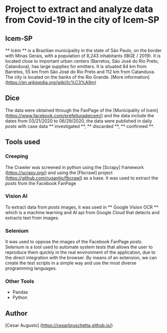 # Project to extract and analyze data from Covid-19 in the city of Icem-SP

## Icem-SP

** Icém ** is a Brazilian municipality in the state of São Paulo, on the border with Minas Gerais, with a population of 8,243 inhabitants (IBGE / 2019). It is located close to important urban centers (Barretos, São José do Rio Preto, Catanduva), has large supplies for emitters. It is situated 84 km from Barretos, 55 km from São José do Rio Preto and 112 km from Catanduva. The city is located on the banks of the Rio Grande.
[More information] (https://en.wikipedia.org/wiki/Ic%C3%A9m)

## Dice
The data were obtained through the FanPage of the [Municipality of Icem] (https://www.facebook.com/prefeituradeicem/) and the data include the dates from 03/21/2020 to 06/29/2020, the data were published in daily _posts_ with case data ** investigated **, ** discarded **, ** confirmed **.

## Tools used

### Creeping

The Crawler was screened in python using the [Scrapy] framework (https://scrapy.org/) and using the [Fbcrawl] project (https://github.com/rugantio/fbcrawl) as a base.
It was used to extract the _posts_ from the Facebook FanPage

### Vision AI

To extract data from _posts_ images, it was used in ** Google Vision OCR ** which is a machine learning and AI api from Google Cloud that detects and extracts text from images.

### Selenium

It was used to oppose the images of the Facebook FanPage _posts_. Selenium is a tool used to automate system tests that allows the user to reproduce them quickly in the real environment of the application, due to the direct integration with the browser. By means of an extension, we can create the test scripts in a simple way and use the most diverse programming languages.

### Other Tools
* Pandas
* Python

## Author
[Cesar Augusto] (https://cesarbruschetta.github.io/)